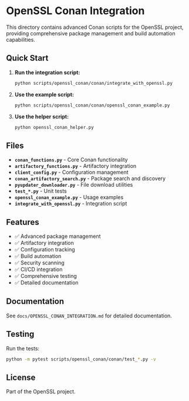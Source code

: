 # OpenSSL Conan Integration

This directory contains advanced Conan scripts for the OpenSSL project, providing comprehensive package management and build automation capabilities.

## Quick Start

1. **Run the integration script:**
   ```bash
   python scripts/openssl_conan/conan/integrate_with_openssl.py
   ```

2. **Use the example script:**
   ```bash
   python scripts/openssl_conan/conan/openssl_conan_example.py
   ```

3. **Use the helper script:**
   ```bash
   python openssl_conan_helper.py
   ```

## Files

- **`conan_functions.py`** - Core Conan functionality
- **`artifactory_functions.py`** - Artifactory integration
- **`client_config.py`** - Configuration management
- **`conan_artifactory_search.py`** - Package search and discovery
- **`pyupdater_downloader.py`** - File download utilities
- **`test_*.py`** - Unit tests
- **`openssl_conan_example.py`** - Usage examples
- **`integrate_with_openssl.py`** - Integration script

## Features

- ✅ Advanced package management
- ✅ Artifactory integration
- ✅ Configuration tracking
- ✅ Build automation
- ✅ Security scanning
- ✅ CI/CD integration
- ✅ Comprehensive testing
- ✅ Detailed documentation

## Documentation

See `docs/OPENSSL_CONAN_INTEGRATION.md` for detailed documentation.

## Testing

Run the tests:
```bash
python -m pytest scripts/openssl_conan/conan/test_*.py -v
```

## License

Part of the OpenSSL project.